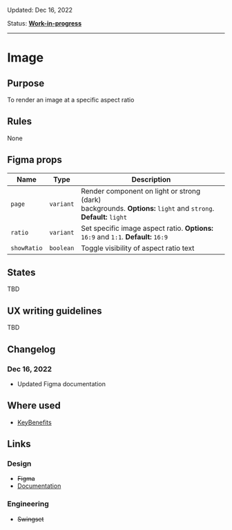 Updated: Dec 16, 2022

Status: **[Work-in-progress](/guides/can-i-use#work-in-progress)**

---

# Image

## Purpose

To render an image at a specific aspect ratio

## Rules

None

## Figma props

| Name        | Type      | Description                                                                                                     |
| ----------- | --------- | --------------------------------------------------------------------------------------------------------------- |
| `page`      | `variant` | Render component on light or strong (dark) backgrounds. **Options:** `light` and `strong`. **Default:** `light` |
| `ratio`     | `variant` | Set specific image aspect ratio. **Options:** `16:9` and `1:1`. **Default:** `16:9`                             |
| `showRatio` | `boolean` | Toggle visibility of aspect ratio text                                                                          |

## States

TBD

## UX writing guidelines

TBD

## Changelog

### Dec 16, 2022

- Updated Figma documentation

## Where used

- [KeyBenefits](/components/key-benefits)

## Links

### Design

- ~~Figma~~
- [Documentation](https://components/image)

### Engineering

- ~~Swingset~~
